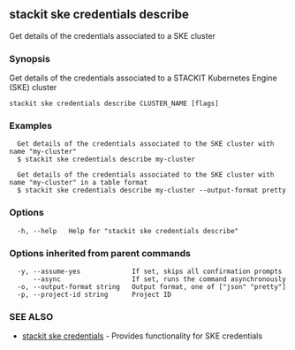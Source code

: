 ## stackit ske credentials describe

Get details of the credentials associated to a SKE cluster

### Synopsis

Get details of the credentials associated to a STACKIT Kubernetes Engine (SKE) cluster

```
stackit ske credentials describe CLUSTER_NAME [flags]
```

### Examples

```
  Get details of the credentials associated to the SKE cluster with name "my-cluster"
  $ stackit ske credentials describe my-cluster

  Get details of the credentials associated to the SKE cluster with name "my-cluster" in a table format
  $ stackit ske credentials describe my-cluster --output-format pretty
```

### Options

```
  -h, --help   Help for "stackit ske credentials describe"
```

### Options inherited from parent commands

```
  -y, --assume-yes             If set, skips all confirmation prompts
      --async                  If set, runs the command asynchronously
  -o, --output-format string   Output format, one of ["json" "pretty"]
  -p, --project-id string      Project ID
```

### SEE ALSO

* [stackit ske credentials](./stackit_ske_credentials.md)	 - Provides functionality for SKE credentials

